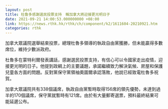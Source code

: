 ```yaml
---
layout: post
title: 杜魯多感謝選民投票支持　稱加拿大將迎接更光明日子
date: 2021-09-21 14:00:53.000000000 +08:00
link: https://news.rthk.hk/rthk/ch/component/k2/1611604-20210921.htm
categories: rthk
---
```


加拿大眾議院選舉結束投票，總理杜魯多領導的執政自由黨獲勝，但未能贏得多數席位，維持少數派政府。

杜魯多在蒙特利爾發表講話，感謝選民投票支持，有信心可以令國家走出疫情，迎接更光明的日子。他提到政綱上的主要議題，承諾繼續致力解決氣候、房屋和保護兒童各方面的問題。反對黨保守黨領袖奧圖爾承認落敗，他說已經致電杜魯多祝賀。

加拿大眾議院共有338個議席，執政自由黨暫時取得156席的領先優勢，未達到過半的170個議席，保守黨就暫時有121席。由於有大量郵寄選票，預料最終結果可能延遲公布。
